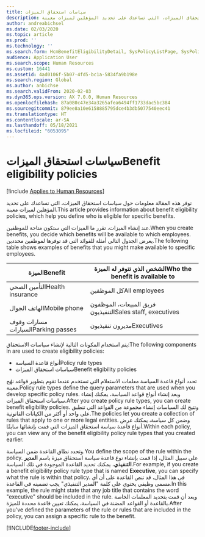 ```yaml
---
title: سياسات استحقاق الميزات
description: توفر هذه المقالة معلومات حول سياسات استحقاق الميزات، التي تساعدك على تحديد المؤهلين لميزات معينة.
author: andreabichsel
ms.date: 02/03/2020
ms.topic: article
ms.prod: ''
ms.technology: ''
ms.search.form: HcmBenefitEligibilityDetail, SysPolicyListPage, SysPolicySourceDocumentRuleType, BenefitWorkspace, HcmBenefitSummaryPart
audience: Application User
ms.search.scope: Human Resources
ms.custom: 16441
ms.assetid: 4ad0106f-5b07-4fd5-bc1a-5834fa9b198e
ms.search.region: Global
ms.author: anbichse
ms.search.validFrom: 2020-02-03
ms.dyn365.ops.version: AX 7.0.0, Human Resources
ms.openlocfilehash: 87a080c47e34a3265afea6494ff1733dac5bc384
ms.sourcegitcommit: 879ee8a10e6158885795dce4b3db5077540eec41
ms.translationtype: HT
ms.contentlocale: ar-SA
ms.lasthandoff: 05/18/2021
ms.locfileid: "6053095"
---
```

# <a name="benefit-eligibility-policies"></a><span data-ttu-id="5be4f-103">سياسات استحقاق الميزات</span><span class="sxs-lookup"><span data-stu-id="5be4f-103">Benefit eligibility policies</span></span>

[!include [Applies to Human Resources](../includes/applies-to-hr.md)]

<span data-ttu-id="5be4f-104">توفر هذه المقالة معلومات حول سياسات استحقاق الميزات، التي تساعدك على تحديد المؤهلين لميزات معينة.</span><span class="sxs-lookup"><span data-stu-id="5be4f-104">This article provides information about benefit eligibility policies, which help you define who is eligible for specific benefits.</span></span>

<span data-ttu-id="5be4f-105">عند إنشاء الميزات، تقرر ما الميزات التي ستكون متاحة للموظفين.</span><span class="sxs-lookup"><span data-stu-id="5be4f-105">When you create benefits, you decide which benefits will be available to which employees.</span></span> <span data-ttu-id="5be4f-106">يعرض الجدول التالي أمثلة للفوائد التي قد توفرها لموظفين محددين.</span><span class="sxs-lookup"><span data-stu-id="5be4f-106">The following table shows examples of benefits that you might make available to specific employees.</span></span>

| <span data-ttu-id="5be4f-107">الميزة</span><span class="sxs-lookup"><span data-stu-id="5be4f-107">Benefit</span></span>          | <span data-ttu-id="5be4f-108">الشخص الذي تتوفر له الميزة</span><span class="sxs-lookup"><span data-stu-id="5be4f-108">Who the benefit is available to</span></span> |
|------------------|---------------------------------|
| <span data-ttu-id="5be4f-109">التأمين الصحي</span><span class="sxs-lookup"><span data-stu-id="5be4f-109">Health insurance</span></span> | <span data-ttu-id="5be4f-110">كل الموظفين</span><span class="sxs-lookup"><span data-stu-id="5be4f-110">All employees</span></span>                   |
| <span data-ttu-id="5be4f-111">الهاتف الجوال</span><span class="sxs-lookup"><span data-stu-id="5be4f-111">Mobile phone</span></span>     | <span data-ttu-id="5be4f-112">فريق المبيعات، الموظفون التنفيذيون</span><span class="sxs-lookup"><span data-stu-id="5be4f-112">Sales staff, executives</span></span>         |
| <span data-ttu-id="5be4f-113">مسارات وقوف السيارات</span><span class="sxs-lookup"><span data-stu-id="5be4f-113">Parking passes</span></span>   | <span data-ttu-id="5be4f-114">مديرون تنفيذيون</span><span class="sxs-lookup"><span data-stu-id="5be4f-114">Executives</span></span>                      |

<span data-ttu-id="5be4f-115">يتم استخدام المكونات التالية لإنشاء سياسات الاستحقاق:</span><span class="sxs-lookup"><span data-stu-id="5be4f-115">The following components in are used to create eligibility policies:</span></span>

-   <span data-ttu-id="5be4f-116">أنواع قاعدة السياسة</span><span class="sxs-lookup"><span data-stu-id="5be4f-116">Policy rule types</span></span>
-   <span data-ttu-id="5be4f-117">سياسات استحقاق الميزات</span><span class="sxs-lookup"><span data-stu-id="5be4f-117">Benefit eligibility policies</span></span>

<span data-ttu-id="5be4f-118">تحدد أنواع قاعدة السياسة معلمات الاستعلام التي تستخدم عندما تقوم بتطوير قواعد نهُج معينة.</span><span class="sxs-lookup"><span data-stu-id="5be4f-118">Policy rule types define the query parameters that are used when you develop specific policy rules.</span></span> <span data-ttu-id="5be4f-119">وبعد إنشاء أنواع قواعد السياسة، يمكنك إنشاء سياسات استحقاق الميزات.</span><span class="sxs-lookup"><span data-stu-id="5be4f-119">After you create policy rule types, you can create benefit eligibility policies.</span></span> <span data-ttu-id="5be4f-120">وتتيح لك السياسات إنشاء مجموعة من القواعد التي تنطبق على واحد أو أكثر من الكيانات القانونية.</span><span class="sxs-lookup"><span data-stu-id="5be4f-120">The policies let you create a collection of rules that apply to one or more legal entities.</span></span> <span data-ttu-id="5be4f-121">وضمن كل سياسة، يمكنك عرض أنواع قاعدة سياسة استحقاق الميزات التي قمت بإنشائها سابقًا.</span><span class="sxs-lookup"><span data-stu-id="5be4f-121">Within each policy, you can view any of the benefit eligibility policy rule types that you created earlier.</span></span> 

<span data-ttu-id="5be4f-122">وتحدد نطاق القاعدة ضمن السياسة.</span><span class="sxs-lookup"><span data-stu-id="5be4f-122">You define the scope of the rule within the policy.</span></span> <span data-ttu-id="5be4f-123">على سبيل المثال، إذا قمت بإنشاء نوع قاعدة سياسة استحقاق ميزة باسم **المدير التنفيذي**، يمكنك تحديد القاعدة الموجودة في تلك السياسة.</span><span class="sxs-lookup"><span data-stu-id="5be4f-123">For example, if you create a benefit eligibility policy rule type that is named **Executive**, you can specify what the rule is within that policy.</span></span> <span data-ttu-id="5be4f-124">في هذا المثال، قد تنص القاعدة على أن أي مسمى وظيفي يحتوي على كلمة "المدير التنفيذي" يجب تضمينه في القاعدة.</span><span class="sxs-lookup"><span data-stu-id="5be4f-124">In this example, the rule might state that any job title that contains the word "executive" should be included in the rule.</span></span> <span data-ttu-id="5be4f-125">وبعد أن قمت بتحديد المعلمات الخاصة بالقاعدة أو القواعد المضنة في السياسة، يمكنك تعيين قاعدة محددة للميزة.</span><span class="sxs-lookup"><span data-stu-id="5be4f-125">After you've defined the parameters of the rule or rules that are included in the policy, you can assign a specific rule to the benefit.</span></span>






[!INCLUDE[footer-include](../includes/footer-banner.md)]